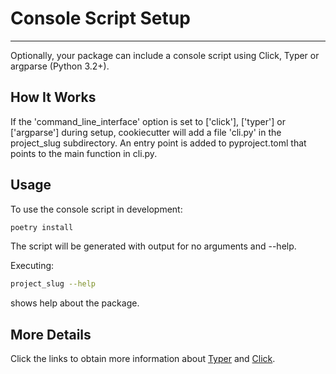 # Console Script Setup

----

Optionally, your package can include a console script using Click, Typer or argparse (Python 3.2+).

## How It Works

If the 'command_line_interface' option is set to ['click'], ['typer'] or ['argparse'] during setup, cookiecutter will add a file 'cli.py' in the project_slug subdirectory. An entry point is added to pyproject.toml that points to the main function in cli.py.

## Usage

To use the console script in development:

```bash linenums="0"
poetry install
```

The script will be generated with output for no arguments and --help.

Executing:

```bash linenums="0"
project_slug --help
```

shows help about the package.

## More Details

Click the links to obtain more information about [Typer](https://typer.tiangolo.com/) and [Click](http://click.pocoo.org/).
